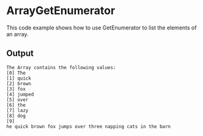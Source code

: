 # ArrayGetEnumerator
This code example shows how to use GetEnumerator to list the elements of an array.

## Output
```
The Array contains the following values:
[0] The
[1] quick
[2] brown
[3] fox
[4] jumped
[5] over
[6] the
[7] lazy
[8] dog
[9]
he quick brown fox jumps over three napping cats in the barn
```

